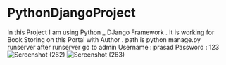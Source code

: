 # PythonDjangoProject
In this Project I am using  Python _ DJango Framework . It is working for Book Storing on this Portal with Author . 
path is python manage.py runserver
after runserver go to admin 
Username : prasad 
Password : 123
![Screenshot (262)](https://github.com/Prasad0535/PythonDjangoProject/assets/91623698/7fed5b90-f559-4c8e-937e-53a3f4778324)
![Screenshot (263)](https://github.com/Prasad0535/PythonDjangoProject/assets/91623698/b7323934-eb6d-454d-b05c-4e056ef47e21)

